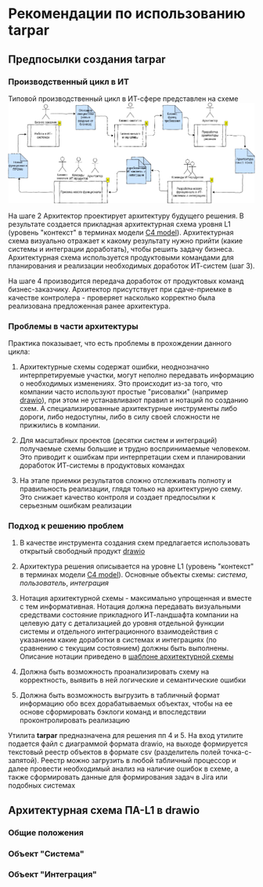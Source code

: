 # Рекомендации по использованию tarpar

## Предпосылки создания tarpar

### Производственный цикл в ИТ

Типовой производственный цикл в ИТ-сфере представлен на схеме ![Цикл ИТ-изменений](assets/IT-cycle.png)

На шаге 2 Архитектор проектирует архитектуру будущего решения. В результате создается прикладная архитектурная схема уровня L1 (уровень "контекст" в терминах модели [С4 model](https://c4model.com/)). Архитектурная схема визуально отражает к какому результату нужно прийти (какие системы и интеграции доработать), чтобы решить задачу бизнеса. Архитектурная схема используется продуктовыми командами для планирования и реализации необходимых доработок ИТ-систем (шаг 3).

На шаге 4 производится передача доработок от продуктовых команд бизнес-заказчику. Архитектор присутствует при сдаче-приемке в качестве контролера - проверяет насколько корректно была реализована предложенная ранее архитектура.

### Проблемы в части архитектуры

Практика показывает, что есть проблемы в прохождении данного цикла:

1. Архитектурные схемы содержат ошибки, неоднозначно интерпретируемые участки, могут неполно передавать информацию о необходимых изменениях. Это происходит из-за того, что компании часто используют простые "рисовалки" (например [drawio](https://github.com/jgraph/drawio-desktop/releases)), при этом не устанавливают правил и нотаций по созданию схем. А специализированные архитектурные инструменты либо дороги, либо недоступны, либо в силу своей сложности не прижились в компании.

2. Для масштабных проектов (десятки систем и интеграций) получаемые схемы большие и трудно воспринимаемые человеком. Это приводит к ошибкам при интерпретации схем и планировании доработок ИТ-системы в продуктовых командах

3. На этапе приемки результатов сложно отслеживать полноту и правильность реализации, глядя только на архитектурную схему. Это снижает качество контроля и создает предпосылки к серьезным ошибкам реализации

### Подход к решению проблем

1. В качестве инструмента создания схем предлагается использовать открытый свободный продукт [drawio](https://github.com/jgraph/drawio-desktop/releases)

2. Архитектура решения описывается на уровне L1 (уровень "контекст" в терминах модели [С4 model](https://c4model.com/)). Основные объекты схемы: _система_, _пользователь_, _интеграция_

3. Нотация архитектурной схемы - максимально упрощенная и вместе с тем информативная. Нотация должна передавать визуальными средствами состояние прикладного ИТ-ландшафта компании на целевую дату с детализацией до уровня отдельной функции системы и отдельного интеграционного взаимодействия с указанием какие доработки в системах и интеграциях (по сравнению с текущим состоянием) должны быть выполнены. Описание нотации приведено в [шаблоне архитектурной схемы](../templates/L1-diagram-template.drawio)

4. Должна быть возможность проанализировать схему на корректность, выявить в ней логические и семантические ошибки

5. Должна быть возможность выгрузить в табличный формат информацию обо всех дорабатываемых объектах, чтобы на ее основе сформировать бэклоги команд и впоследствии проконтролировать реализацию

Утилита **tarpar** предназначена для решения пп 4 и 5. На вход утилите подается файл с диаграммой формата drawio, на выходе формируется текстовый реестр объектов в формате csv (разделитель полей точка-с-запятой). Реестр можно загрузить в любой табличный процессор и далее провести необходимый анализ на наличие ошибок в схеме, а также сформировать данные для формирования задач в Jira или подобных системах

## Архитектурная схема ПА-L1 в drawio

### Общие положения

### Объект "Система"

### Объект "Интеграция"
